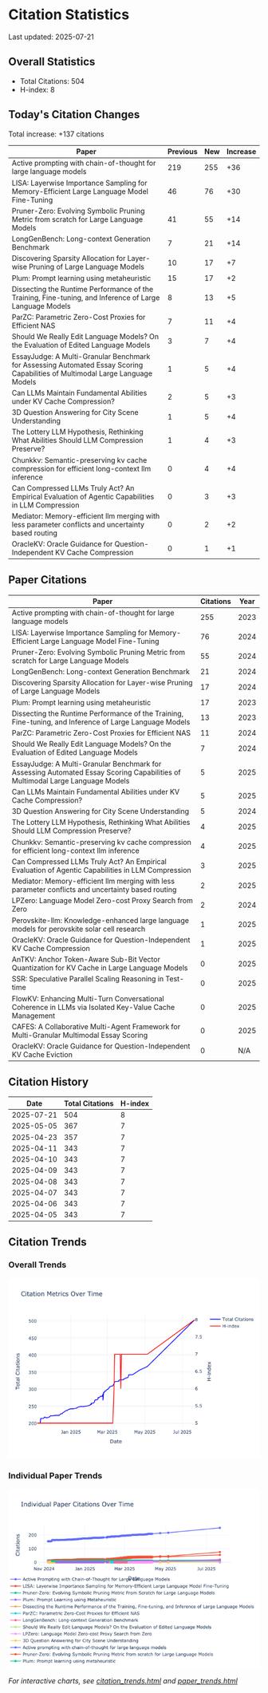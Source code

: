 # Citation Statistics

Last updated: 2025-07-21

## Overall Statistics
- Total Citations: 504
- H-index: 8

## Today's Citation Changes 

Total increase: +137 citations

| Paper | Previous | New | Increase |
| ----- | --------- | --- | -------- |
| Active prompting with chain-of-thought for large language models | 219 | 255 | +36 |
| LISA: Layerwise Importance Sampling for Memory-Efficient Large Language Model Fine-Tuning | 46 | 76 | +30 |
| Pruner-Zero: Evolving Symbolic Pruning Metric from scratch for Large Language Models | 41 | 55 | +14 |
| LongGenBench: Long-context Generation Benchmark | 7 | 21 | +14 |
| Discovering Sparsity Allocation for Layer-wise Pruning of Large Language Models | 10 | 17 | +7 |
| Plum: Prompt learning using metaheuristic | 15 | 17 | +2 |
| Dissecting the Runtime Performance of the Training, Fine-tuning, and Inference of Large Language Models | 8 | 13 | +5 |
| ParZC: Parametric Zero-Cost Proxies for Efficient NAS | 7 | 11 | +4 |
| Should We Really Edit Language Models? On the Evaluation of Edited Language Models | 3 | 7 | +4 |
| EssayJudge: A Multi-Granular Benchmark for Assessing Automated Essay Scoring Capabilities of Multimodal Large Language Models | 1 | 5 | +4 |
| Can LLMs Maintain Fundamental Abilities under KV Cache Compression? | 2 | 5 | +3 |
| 3D Question Answering for City Scene Understanding | 1 | 5 | +4 |
| The Lottery LLM Hypothesis, Rethinking What Abilities Should LLM Compression Preserve? | 1 | 4 | +3 |
| Chunkkv: Semantic-preserving kv cache compression for efficient long-context llm inference | 0 | 4 | +4 |
| Can Compressed LLMs Truly Act? An Empirical Evaluation of Agentic Capabilities in LLM Compression | 0 | 3 | +3 |
| Mediator: Memory-efficient llm merging with less parameter conflicts and uncertainty based routing | 0 | 2 | +2 |
| OracleKV: Oracle Guidance for Question-Independent KV Cache Compression | 0 | 1 | +1 |

## Paper Citations

| Paper | Citations | Year |
| ----- | --------- | ---- |
| Active prompting with chain-of-thought for large language models | 255 | 2023 |
| LISA: Layerwise Importance Sampling for Memory-Efficient Large Language Model Fine-Tuning | 76 | 2024 |
| Pruner-Zero: Evolving Symbolic Pruning Metric from scratch for Large Language Models | 55 | 2024 |
| LongGenBench: Long-context Generation Benchmark | 21 | 2024 |
| Discovering Sparsity Allocation for Layer-wise Pruning of Large Language Models | 17 | 2024 |
| Plum: Prompt learning using metaheuristic | 17 | 2023 |
| Dissecting the Runtime Performance of the Training, Fine-tuning, and Inference of Large Language Models | 13 | 2023 |
| ParZC: Parametric Zero-Cost Proxies for Efficient NAS | 11 | 2024 |
| Should We Really Edit Language Models? On the Evaluation of Edited Language Models | 7 | 2024 |
| EssayJudge: A Multi-Granular Benchmark for Assessing Automated Essay Scoring Capabilities of Multimodal Large Language Models | 5 | 2025 |
| Can LLMs Maintain Fundamental Abilities under KV Cache Compression? | 5 | 2025 |
| 3D Question Answering for City Scene Understanding | 5 | 2024 |
| The Lottery LLM Hypothesis, Rethinking What Abilities Should LLM Compression Preserve? | 4 | 2025 |
| Chunkkv: Semantic-preserving kv cache compression for efficient long-context llm inference | 4 | 2025 |
| Can Compressed LLMs Truly Act? An Empirical Evaluation of Agentic Capabilities in LLM Compression | 3 | 2025 |
| Mediator: Memory-efficient llm merging with less parameter conflicts and uncertainty based routing | 2 | 2025 |
| LPZero: Language Model Zero-cost Proxy Search from Zero | 2 | 2024 |
| Perovskite-llm: Knowledge-enhanced large language models for perovskite solar cell research | 1 | 2025 |
| OracleKV: Oracle Guidance for Question-Independent KV Cache Compression | 1 | 2025 |
| AnTKV: Anchor Token-Aware Sub-Bit Vector Quantization for KV Cache in Large Language Models | 0 | 2025 |
| SSR: Speculative Parallel Scaling Reasoning in Test-time | 0 | 2025 |
| FlowKV: Enhancing Multi-Turn Conversational Coherence in LLMs via Isolated Key-Value Cache Management | 0 | 2025 |
| CAFES: A Collaborative Multi-Agent Framework for Multi-Granular Multimodal Essay Scoring | 0 | 2025 |
| OracleKV: Oracle Guidance for Question-Independent KV Cache Eviction | 0 | N/A |

## Citation History

| Date | Total Citations | H-index |
| ---- | --------------- | ------- |
| 2025-07-21 | 504 | 8 |
| 2025-05-05 | 367 | 7 |
| 2025-04-23 | 357 | 7 |
| 2025-04-11 | 343 | 7 |
| 2025-04-10 | 343 | 7 |
| 2025-04-09 | 343 | 7 |
| 2025-04-08 | 343 | 7 |
| 2025-04-07 | 343 | 7 |
| 2025-04-06 | 343 | 7 |
| 2025-04-05 | 343 | 7 |

## Citation Trends

### Overall Trends
![Citation Trends](citation_trends.png)

### Individual Paper Trends
![Paper Trends](paper_trends.png)

*For interactive charts, see [citation_trends.html](citation_trends.html) and [paper_trends.html](paper_trends.html)*
